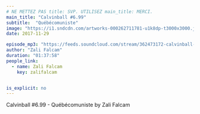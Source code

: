 ```yaml
---
# NE METTEZ PAS title: SVP. UTILISEZ main_title: MERCI.
main_title: "Calvinball #6.99"
subtitle:  "Québécomuniste"
image: "https://i1.sndcdn.com/artworks-000262711781-u1k8dp-t3000x3000.jpg"
date: 2017-11-29

episode_mp3: "https://feeds.soundcloud.com/stream/362473172-calvinball-radio-calvinball-699-quebecomunisme.mp3"
author: "Zali Falcam"
duration: "01:37:58"
people_link: 
  - name: Zali Falcam
    key: zalifalcam


is_explicit: no
---
```


<PodcastHeader/>

<!-- ECRIRE LA DESCRIPTION DE L'EPISODE SOUS CETTE LIGNE -->
Calvinball #6.99 - Québécomuniste by Zali Falcam

